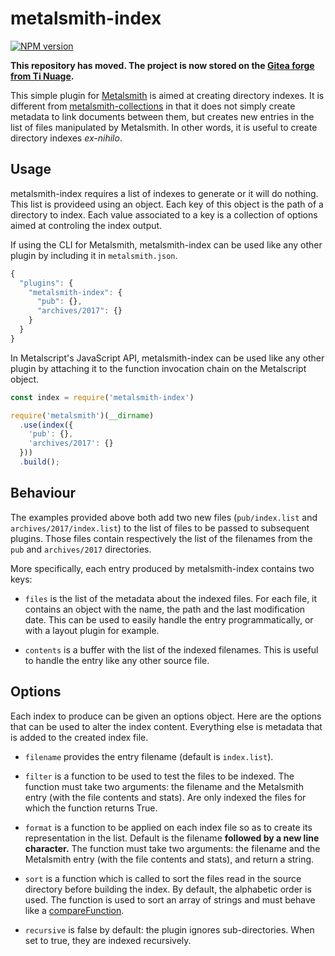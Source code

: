 # metalsmith-index

[![NPM version](https://img.shields.io/npm/v/metalsmith-index.svg?style=flat-square)](https://www.npmjs.com/package/metalsmith-index)

**This repository has moved. The project is now stored on the [Gitea forge from Ti Nuage](https://apps.ti-nuage.fr/gitea/david/metalsmith-index).**

This simple plugin for [Metalsmith][] is aimed at creating directory
indexes. It is different from [metalsmith-collections][] in that it
does not simply create metadata to link documents between them, but
creates new entries in the list of files manipulated by Metalsmith. In
other words, it is useful to create directory indexes *ex-nihilo*.

[metalsmith]: http://metalsmith.io
[metalsmith-collections]: https://github.com/segmentio/metalsmith-collections

##  Usage

metalsmith-index requires a list of indexes to generate or it will do
nothing. This list is provideed using an object. Each key of this
object is the path of a directory to index. Each value associated to a
key is a collection of options aimed at controling the index output.

If using the CLI for Metalsmith, metalsmith-index can be used like any
other plugin by including it in `metalsmith.json`.

```js
{
  "plugins": {
    "metalsmith-index": {
      "pub": {},
      "archives/2017": {}
    }
  }
}
```

In Metalscript's JavaScript API, metalsmith-index can be used like any
other plugin by attaching it to the function invocation chain on the
Metalscript object.

```js
const index = require('metalsmith-index')

require('metalsmith')(__dirname)
  .use(index({
    'pub': {},
    'archives/2017': {}
  }))
  .build();
```

## Behaviour

The examples provided above both add two new files (`pub/index.list`
and `archives/2017/index.list`) to the list of files to be passed to
subsequent plugins. Those files contain respectively the list of the
filenames from the `pub` and `archives/2017` directories.

More specifically, each entry produced by metalsmith-index contains
two keys:

- `files` is the list of the metadata about the indexed files. For
  each file, it contains an object with the name, the path and the
  last modification date. This can be used to easily handle the entry
  programmatically, or with a layout plugin for example.

- `contents` is a buffer with the list of the indexed filenames. This
  is useful to handle the entry like any other source file.

## Options

Each index to produce can be given an options object. Here are the
options that can be used to alter the index content. Everything else
is metadata that is added to the created index file.

- `filename` provides the entry filename (default is `index.list`).

- `filter` is a function to be used to test the files to be indexed.
  The function must take two arguments: the filename and the
  Metalsmith entry (with the file contents and stats). Are only
  indexed the files for which the function returns True.

- `format` is a function to be applied on each index file so as to
  create its representation in the list. Default is the filename
  **followed by a new line character.** The function must take two
  arguments: the filename and the Metalsmith entry (with the file
  contents and stats), and return a string.

- `sort` is a function which is called to sort the files read in the
  source directory before building the index. By default, the
  alphabetic order is used. The function is used to sort an array of
  strings and must behave like a [compareFunction][].

- `recursive` is false by default: the plugin ignores sub-directories.
  When set to true, they are indexed recursively.

[compareFunction]: https://developer.mozilla.org/en-US/docs/Web/JavaScript/Reference/Global_Objects/Array/sort
